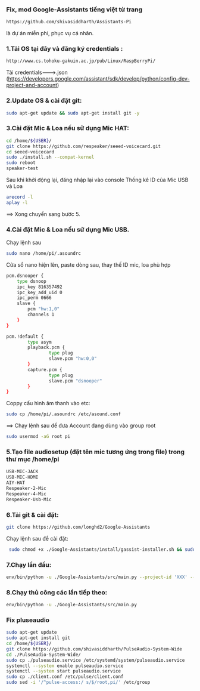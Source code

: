 

### Fix, mod Google-Assistants tiếng việt từ trang 
```sh
https://github.com/shivasiddharth/Assistants-Pi
```
là dự án  miễn phí, phục vụ cá nhân.
### 1.Tải OS tại đây và đăng ký credentials :
```sh
http://www.cs.tohoku-gakuin.ac.jp/pub/Linux/RaspBerryPi/
```
Tải credentials--->.json (https://developers.google.com/assistant/sdk/develop/python/config-dev-project-and-account)   

### 2.Update OS & cài đặt git:
```sh
sudo apt-get update && sudo apt-get install git -y
```
### 3.Cài đặt Mic & Loa nếu sử dụng Mic HAT:
```sh
cd /home/${USER}/
git clone https://github.com/respeaker/seeed-voicecard.git
cd seeed-voicecard
sudo ./install.sh --compat-kernel
sudo reboot
speaker-test
```
Sau khi khởi động lại, đăng nhập lại vào console
Thống kê ID của Mic USB và Loa
```sh
arecord -l
aplay -l
```
==> Xong chuyển sang bước 5.
### 4.Cài đặt Mic & Loa nếu sử dụng Mic USB.
Chạy lệnh sau
```sh
sudo nano /home/pi/.asoundrc
```
Cửa sổ nano hiện lên, paste dòng sau, thay thế ID mic, loa phù hợp

```sh
pcm.dsnooper {
    type dsnoop
    ipc_key 816357492
    ipc_key_add_uid 0
    ipc_perm 0666
    slave {
        pcm "hw:1,0"
        channels 1
    }
}

pcm.!default {
        type asym
        playback.pcm {
                type plug
                slave.pcm "hw:0,0"
        }
        capture.pcm {
                type plug
                slave.pcm "dsnooper"
        }
}

```
Coppy cấu hình âm thanh vào etc:
```sh
sudo cp /home/pi/.asoundrc /etc/asound.conf
```
==> Chạy lệnh sau để đưa Account đang dùng  vào group root
```sh
sudo usermod -aG root pi
```
### 5.Tạo file audiosetup (đặt tên mic tương ứng trong file) trong thư mục /home/pi
```sh
USB-MIC-JACK
USB-MIC-HDMI
AIY-HAT
Respeaker-2-Mic
Respeaker-4-Mic
Respeaker-Usb-Mic
```
### 6.Tải git & cài đặt:
```sh
git clone https://github.com/longhd2/Google-Assistants
```
Chạy lệnh sau để cài đặt:
```sh
 sudo chmod +x ./Google-Assistants/install/gassist-installer.sh && sudo  ./Google-Assistants/install/gassist-installer.sh
```
### 7.Chạy lần đầu:
```sh
env/bin/python -u ./Google-Assistants/src/main.py --project-id 'XXX' --device-model-id 'XXX'
```
### 8.Chạy thủ công các lần tiếp theo:
```sh
env/bin/python -u ./Google-Assistants/src/main.py
```
### Fix pluseaudio
```sh
sudo apt-get update     
sudo apt-get install git    
cd /home/${USER}/       
git clone https://github.com/shivasiddharth/PulseAudio-System-Wide       
cd ./PulseAudio-System-Wide/      
sudo cp ./pulseaudio.service /etc/systemd/system/pulseaudio.service    
systemctl --system enable pulseaudio.service       
systemctl --system start pulseaudio.service       
sudo cp ./client.conf /etc/pulse/client.conf        
sudo sed -i '/^pulse-access:/ s/$/root,pi/' /etc/group    
```



